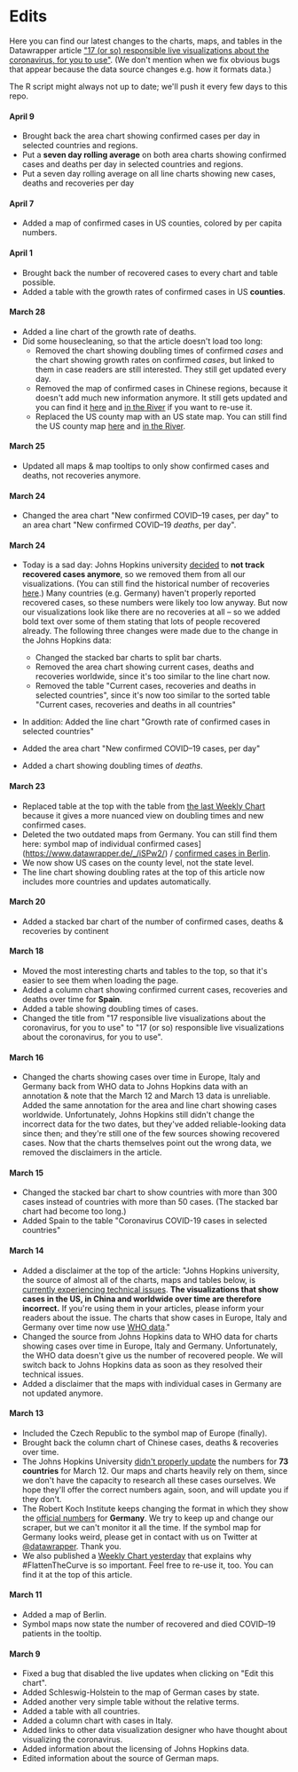 # Edits 

Here you can find our latest changes to the charts, maps, and tables in the Datawrapper article ["17 (or so) responsible live visualizations about the coronavirus, for you to use"](https://blog.datawrapper.de/coronaviruscharts/). (We don't mention when we fix obvious bugs that appear because the data source changes e.g. how it formats data.)

The R script might always not up to date; we'll push it every few days to this repo. 


#### April 9
- Brought back the area chart showing confirmed cases per day in selected countries and regions.
- Put a **seven day rolling average** on both area charts showing confirmed cases and deaths per day in selected countries and regions.
- Put a seven day rolling average on all line charts showing new cases, deaths and recoveries per day

#### April 7
- Added a map of confirmed cases in US counties, colored by per capita numbers. 

#### April 1
- Brought back the number of recovered cases to every chart and table possible. 
- Added a table with the growth rates of confirmed cases in US **counties**. 

#### March 28
- Added a line chart of the growth rate of deaths. 
- Did some housecleaning, so that the article doesn't load too long: 
	- Removed the chart showing doubling times of confirmed _cases_ and the chart showing growth rates on confirmed _cases_, but linked to them in case readers are still interested. They still get updated 	every day. 
	- Removed the map of confirmed cases in Chinese regions, because it doesn't add much new information anymore. It still gets updated and you can find it [here](https://www.datawrapper.de/_/5ASge/) and [in the River](https://river.datawrapper.de/_/5ASge) if you want to re-use it.
	- Replaced the US county map with an US state map. You can still find the US county map [here](https://www.datawrapper.de/_/WmR3P/) and [in the River](https://river.datawrapper.de/_/WmR3P).

#### March 25
- Updated all maps & map tooltips to only show confirmed cases and deaths, not recoveries anymore.  

#### March 24
- Changed the area chart "New confirmed COVID–19 cases, per day" to an area chart "New confirmed COVID–19 _deaths_, per day".

#### March 24

- Today is a sad day: Johns Hopkins university [decided](https://github.com/CSSEGISandData/COVID-19/issues/1250) to **not track recovered cases anymore**, so we removed them from all our visualizations. (You can still find the historical number of recoveries [here](https://github.com/CSSEGISandData/COVID-19/blob/master/csse_covid_19_data/csse_covid_19_time_series/time_series_19-covid-Recovered.csv).) Many countries (e.g. Germany) haven't properly reported recovered cases, so these numbers were likely too low anyway. But now our visualizations look like there are no recoveries at all – so we added bold text over some of them stating that lots of people recovered already. The following three changes were made due to the change in the Johns Hopkins data:
	- Changed the stacked bar charts to split bar charts.
	- Removed the area chart showing current cases, deaths and recoveries worldwide, since it's too similar to the line chart now. 
	- Removed the table "Current cases, recoveries and deaths in selected countries", since it's now too similar to the sorted table "Current cases, recoveries and deaths in all countries"

- In addition: Added the line chart "Growth rate of confirmed cases in selected countries" 
- Added the area chart "New confirmed COVID–19 cases, per day"
- Added a chart showing doubling times of _deaths_.


#### March 23

- Replaced table at the top with the table from [the last Weekly Chart](/weekly-chart-coronavirus-doublingtimes/) because it gives a more nuanced view on doubling times and new confirmed cases. 
- Deleted the two outdated maps from Germany. You can still find them here: symbol map of individual confirmed cases](https://www.datawrapper.de/_/iSPw2/) / [confirmed cases in Berlin](https://www.datawrapper.de/_/E23mz/).
- We now show US cases on the county level, not the state level.
- The line chart showing doubling rates at the top of this article now includes more countries and updates automatically.

#### March 20

- Added a stacked bar chart of the number of confirmed cases, deaths & recoveries by continent 

#### March 18

- Moved the most interesting charts and tables to the top, so that it's easier to see them when loading the page.
- Added a column chart showing confirmed current cases, recoveries and deaths over time for **Spain**.
- Added a table showing doubling times of cases.
- Changed the title from "17 responsible live visualizations about the coronavirus, for you to use" to "17 (or so) responsible live visualizations about the coronavirus, for you to use".


#### March 16

- Changed the charts showing cases over time in Europe, Italy and Germany back from WHO data to Johns Hopkins data with an annotation & note that the March 12 and March 13 data is unreliable. Added the same annotation for the area and line chart showing cases worldwide. Unfortunately, Johns Hopkins still didn't change the incorrect data for the two dates, but they've added reliable-looking data since then; and they're still one of the few sources showing recovered cases. Now that the charts themselves point out the wrong data, we removed the disclaimers in the article.

#### March 15

- Changed the stacked bar chart to show countries with more than 300 cases instead of countries with more than 50 cases. (The stacked bar chart had become too long.)
- Added Spain to the table "Coronavirus COVID-19 cases in selected countries"

#### March 14

- Added a disclaimer at the top of the article: "Johns Hopkins university, the source of almost all of the charts, maps and tables below, is [currently experiencing technical issues](https://github.com/CSSEGISandData/COVID-19/issues/650). **The visualizations that show cases in the US, in China and worldwide over time are therefore incorrect.** If you're using them in your articles, please inform your readers about the issue. The charts that show cases in Europe, Italy and Germany over time now use [WHO data](https://experience.arcgis.com/experience/685d0ace521648f8a5beeeee1b9125cd)."
- Changed the source from Johns Hopkins data to WHO data for charts showing cases over time in Europe, Italy and Germany. Unfortunately, the WHO data doesn't give us the number of recovered people. We will switch back to Johns Hopkins data as soon as they resolved their technical issues. 
- Added a disclaimer that the maps with individual cases in Germany are not updated anymore.

#### March 13

- Included the Czech Republic to the symbol map of Europe (finally).
- Brought back the column chart of Chinese cases, deaths & recoveries over time.
- The Johns Hopkins University [didn't properly update](https://github.com/CSSEGISandData/COVID-19/issues/619) the numbers for **73 countries** for March 12. Our maps and charts heavily rely on them, since we don't have the capacity to research all these cases ourselves. We hope they'll offer the correct numbers again, soon, and will update you if they don't. 
- The Robert Koch Institute keeps changing the format in which they show the [official numbers](https://www.rki.de/DE/Content/InfAZ/N/Neuartiges_Coronavirus/Fallzahlen.html) for **Germany**. We try to keep up and change our scraper, but we can't monitor it all the time. If the symbol map for Germany looks weird, please get in contact with us on Twitter at [@datawrapper](https://twitter.com/datawrapper). Thank you. 
- We also published a [Weekly Chart yesterday](/weekly-chart-coronavirus-growth/) that explains why #FlattenTheCurve is so important. Feel free to re-use it, too. You can find it at the top of this article.


#### March 11

- Added a map of Berlin.
- Symbol maps now state the number of recovered and died COVID–19 patients in the tooltip.

#### March 9

- Fixed a bug that disabled the live updates when clicking on "Edit this chart".
- Added Schleswig-Holstein to the map of German cases by state.
- Added another very simple table without the relative terms.
- Added a table with all countries.
- Added a column chart with cases in Italy.
- Added links to other data visualization designer who have thought about visualizing the coronavirus.
- Added information about the licensing of Johns Hopkins data.
- Edited information about the source of German maps.
